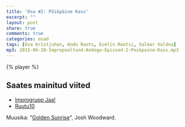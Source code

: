 ```yaml
---
title: 'Osa #2: Põikpäine Kass'
excerpt: ""
layout: post
share: true
comments: true
categories: osad
tags: [Eva Kristjuhan, Ando Roots, Evelin Rootsi, Valmar Valdna]
mp3: 2015-06-28-Impropooltund-Andoga-Episood-2-Poikpaine-Kass.mp3
---
```


{% player %}

## Saates mainitud viited

- [Improgrupp Jaa!](http://jaa.ee)
- [Ruutu10](http://ruutu10.ee)

Muusika: "[Golden Sunrise](joshwoodward.com/song/goldensunrise)", Josh Woodward.